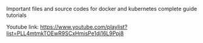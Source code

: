 Important files and source codes for docker and kubernetes complete guide tutorials

Youtube link: https://www.youtube.com/playlist?list=PLL4mtmkTOEwR9SCxHmisPe1dj16L9Ppj8
